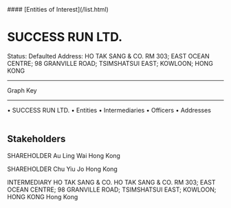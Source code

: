 <link rel="stylesheet" type="text/css" href="../../assets/style.css">
#### [Entities of Interest](/list.html)

<style>
body{background-image:url("http://eoi-graphs.s3-website-eu-west-1.amazonaws.com/SUCCESS_RUN_LTD..png");background-repeat: no-repeat;background-size: contain;}
.markdown>p>span{background-color: white;}
</style>

# SUCCESS RUN LTD.
<span>Status: Defaulted
Address: HO TAK SANG & CO. RM 303; EAST OCEAN CENTRE; 98 GRANVILLE ROAD; TSIMSHATSUI EAST; KOWLOON; HONG KONG
</span>

---



<div class="legend">
Graph Key
<hr>
<span class="focus">• SUCCESS RUN LTD.</span>
<span class="entity">• Entities</span>
<span class="intermediary">• Intermediaries</span>
<span class="officer">• Officers</span>
<span class="address">• Addresses</span>
</div><br>


## Stakeholders
<span>SHAREHOLDER
Au Ling Wai
Hong Kong
</span>

<span>SHAREHOLDER
Chu Yiu Jo
Hong Kong
</span>

<span>INTERMEDIARY
HO TAK SANG & CO.
HO TAK SANG & CO. RM 303; EAST OCEAN CENTRE; 98 GRANVILLE ROAD; TSIMSHATSUI EAST; KOWLOON; HONG KONG
Hong Kong
</span>



